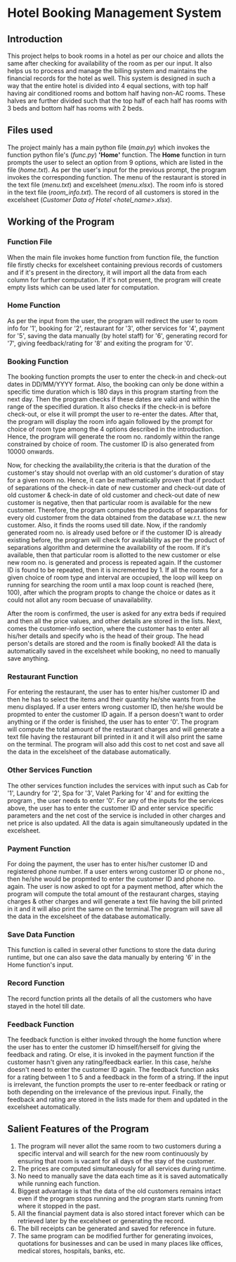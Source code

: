 # Hotel Booking Management System
## Introduction
This project helps to book rooms in a hotel as per our choice and allots the same after checking for availability of the room as per our input. It also helps us to process and manage the billing system and maintains the financial records for the hotel as well. This system is designed in such a way that the entire hotel is divided into 4 equal sections, with top half having air conditioned rooms and bottom half having non-AC rooms. These halves are further divided such that the top half of each half has rooms with 3 beds and bottom half has rooms with 2 beds.
## Files used
The project mainly has a main python file (*main.py*) which invokes the function python file's (*func.py*) **'Home'** function. The **Home** function in turn prompts the user to select an option from 9 options, which are listed in the file (*home.txt*). As per the user's input for the previous prompt, the program invokes the corresponding function. The menu of the restaurant is stored in the text file (*menu.txt*) and excelsheet (*menu.xlsx*). The room info is stored in the text file (*room_info.txt*). The record of all customers is stored in the excelsheet (*Customer Data of Hotel <hotel_name>.xlsx*).
## Working of the Program
### Function File
When the main file invokes home function from function file, the function file firstly checks for excelsheet containing previous records of customers and if it's present in the directory, it will import all the data from each column for further computation. If it's not present, the program will create empty lists which can be used later for computation.

### Home Function
As per the input from the user, the program will redirect the user to room info for '1', booking for '2', restaurant for '3', other services for '4', payment for '5', saving the data manually (by hotel staff) for '6', generating record for '7', giving feedback/rating for '8' and exiting the program for '0'.

### Booking Function
The booking function prompts the user to enter the check-in and check-out dates in DD/MM/YYYY format. Also, the booking can only be done within a specific time duration which is 180 days in this program starting from the next day. Then the program checks if these dates are valid and within the range of the specified duration. It also checks if the check-in is before check-out, or else it will prompt the user to re-enter the dates. After that, the program will display the room info again followed by the prompt for choice of room type among the 4 options described in the introduction. Hence, the program will generate the room no. randomly within the range constrained by choice of room. The customer ID is also generated from 10000 onwards.

Now, for checking the availability,the criteria is that the duration of the customer's stay should not overlap with an old customer's duration of stay for a given room no. Hence, it can be mathematically proven that if product of separations of the check-in date of new customer and check-out date of old customer & check-in date of old customer and check-out date of new customer is negative, then that particular room is available for the new customer. Therefore, the program computes the products of separations for every old customer from the data obtained from the database w.r.t. the new customer. Also, it finds the rooms used till date. Now, if the randomly generated room no. is already used before or if the customer ID is already existing before, the program will check for availability as per the product of separations algorithm and determine the availability of the room. If it's available, then that particular room is allotted to the new customer or else new room no. is generated and process is repeated again. If the customer ID is found to be repeated, then it is incremented by 1. If all the rooms for a given choice of room type and interval are occupied, the loop will keep on running for searching the room until a max loop count is reached (here, 100), after which the program propts to change the choice or dates as it could not allot any room becuase of unavailability.

After the room is confirmed, the user is asked for any extra beds if required and then all the price values, and other details are stored in the lists. Next, comes the customer-info section, where the customer has to enter all his/her details and specify who is the head of their group. The head person's details are stored and the room is finally booked! All the data is automatically saved in the excelsheet while booking, no need to manually save anything.

### Restaurant Function
For entering the restaurant, the user has to enter his/her customer ID and then he has to select the items and their quantity he/she wants from the menu displayed. If a user enters wrong customer ID, then he/she would be propmted to enter the customer ID again. If a person doesn't want to order anything or if the order is finished, the user has to enter '0'. The program will compute the total amount of the restaurant charges and will generate a text file having the restaurant bill printed in it and it will also print the same on the terminal. The program will also add this cost to net cost and save all the data in the excelsheet of the database automatically. 

### Other Services Function
The other services function includes the services with input such as Cab for '1', Laundry for '2', Spa for '3', Valet Parking for '4' and for exitting the program , the user needs to enter '0'. For any of the inputs for the services above, the user has to enter the customer ID and enter service specific parameters and the net cost of the service is included in other charges and net price is also updated. All the data is again simultaneously updated in the excelsheet.

### Payment Function
For doing the payment, the user has to enter his/her customer ID and registered phone number. If a user enters wrong customer ID or phone no., then he/she would be propmted to enter the customer ID and phone no. again. The user is now asked to opt for a payment method, after which the program will compute the total amount of the restaurant charges, staying charges & other charges and will generate a text file having the bill printed in it and it will also print the same on the terminal.The program will save all the data in the excelsheet of the database automatically.

### Save Data Function
This function is called in several other functions to store the data during runtime, but one can also save the data manually by entering '6' in the Home function's input.

### Record Function
The record function prints all the details of all the customers who have stayed in the hotel till date.

### Feedback Function
The feedback function is either invoked through the home function where the user has to enter the customer ID himself/herself for giving the feedback and rating. Or else, it is invoked in the payment function if the customer hasn't given any rating/feedback earlier. In this case, he/she doesn't need to enter the customer ID again. The feedback function asks for a rating between 1 to 5 and a feedback in the form of a string. If the input is irrelevant, the function prompts the user to re-enter feedback or rating or both depending on the irrelevance of the previous input. Finally, the feedback and rating are stored in the lists made for them and updated in the excelsheet automatically.

## Salient Features of the Program
1. The program will never allot the same room to two customers during a specific interval and will search for the new room continuously by ensuring that room is vacant for all days of the stay of the customer.
2. The prices are computed simultaneously for all services during runtime.
3. No need to manually save the data each time as it is saved automatically while running each function.
4. Biggest advantage is that the data of the old customers remains intact even if the program stops running and the program starts running from where it stopped in the past.
5. All the financial payment data is also stored intact forever which can be retrieved later by the excelsheet or generating the record.
6. The bill receipts can be generated and saved for reference in future.
7. The same program can be modified further for generating invoices, quotations for businesses and can be used in many places like offices, medical stores, hospitals, banks, etc.
